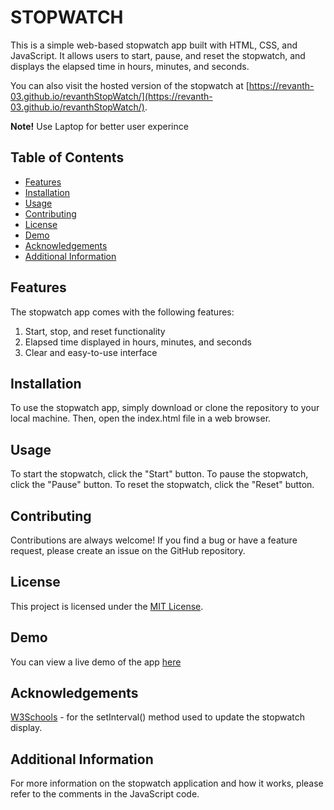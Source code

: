 # STOPWATCH

This is a simple web-based stopwatch app built with HTML, CSS, and JavaScript. It allows users to start, pause, and reset the stopwatch, and displays the elapsed time in hours, minutes, and seconds.

You can also visit the hosted version of the stopwatch at [https://revanth-03.github.io/revanthStopWatch/](https://revanth-03.github.io/revanthStopWatch/).

**Note!** Use Laptop for better user experince

## Table of Contents

- [Features](#features)
- [Installation](#installation)
- [Usage](#usage)
- [Contributing](#contributing)
- [License](#license)
- [Demo](#demo)
- [Acknowledgements](#acknowledgements)
- [Additional Information](#additional-information)

## Features
The stopwatch app comes with the following features:

1. Start, stop, and reset functionality
2. Elapsed time displayed in hours, minutes, and seconds
3. Clear and easy-to-use interface


## Installation

To use the stopwatch app, simply download or clone the repository to your local machine. Then, open the index.html file in a web browser.


## Usage

To start the stopwatch, click the "Start" button. To pause the stopwatch, click the "Pause" button. To reset the stopwatch, click the "Reset" button.

## Contributing

 Contributions are always welcome! If you find a bug or have a feature request, please create an issue on the GitHub repository.

## License

This project is licensed under the [MIT License](https://opensource.org/licenses/MIT).

## Demo

You can view a live demo of the app [here](https://youtu.be/gAFLOSp7lgE)


## Acknowledgements

[W3Schools](https://www.w3schools.com/jsref/met_win_setinterval.asp) - for the setInterval() method used to update the stopwatch display.


## Additional Information
For more information on the stopwatch application and how it works, please refer to the comments in the JavaScript code.
